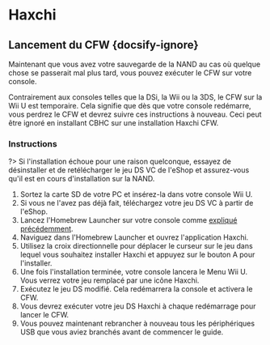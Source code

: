 # Haxchi

## Lancement du CFW {docsify-ignore}

Maintenant que vous avez votre sauvegarde de la NAND au cas où quelque chose se passerait mal plus tard, vous pouvez exécuter le CFW sur votre console.

Contrairement aux consoles telles que la DSi, la Wii ou la 3DS, le CFW sur la Wii U est temporaire. Cela signifie que dès que votre console redémarre, vous perdrez le CFW et devrez suivre ces instructions à nouveau. Ceci peut être ignoré en installant CBHC sur une installation Haxchi CFW.

### Instructions

?> Si l'installation échoue pour une raison quelconque, essayez de désinstaller et de retélécharger le jeu DS VC de l'eShop et assurez-vous qu'il est en cours d'installation sur la NAND.

1. Sortez la carte SD de votre PC et insérez-la dans votre console Wii U.
1. Si vous ne l'avez pas déjà fait, téléchargez votre jeu DS VC à partir de l'eShop.
1. Lancez l'Homebrew Launcher sur votre console comme [expliqué précédemment](browser-exploit).
1. Naviguez dans l'Homebrew Launcher et ouvrez l'application Haxchi.
1. Utilisez la croix directionnelle pour déplacer le curseur sur le jeu dans lequel vous souhaitez installer Haxchi et appuyez sur le bouton A pour l'installer.
1. Une fois l'installation terminée, votre console lancera le Menu Wii U. Vous verrez votre jeu remplacé par une icône Haxchi.
1. Exécutez le jeu DS modifié. Cela redémarrera la console et activera le CFW.
1. Vous devrez exécuter votre jeu DS Haxchi à chaque redémarrage pour lancer le CFW.
1. Vous pouvez maintenant rebrancher à nouveau tous les périphériques USB que vous aviez branchés avant de commencer le guide.